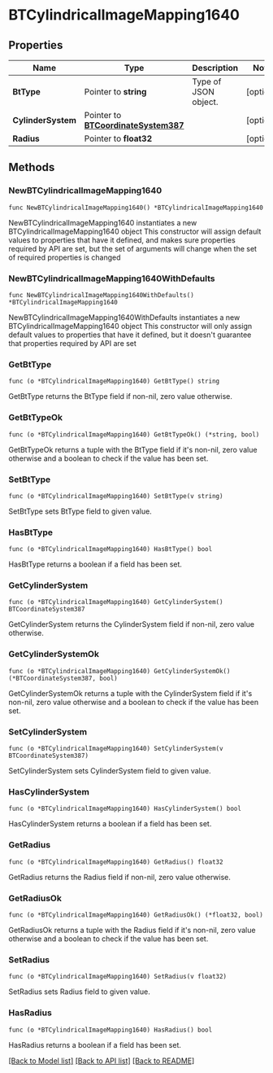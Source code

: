 # BTCylindricalImageMapping1640

## Properties

Name | Type | Description | Notes
------------ | ------------- | ------------- | -------------
**BtType** | Pointer to **string** | Type of JSON object. | [optional] 
**CylinderSystem** | Pointer to [**BTCoordinateSystem387**](BTCoordinateSystem387.md) |  | [optional] 
**Radius** | Pointer to **float32** |  | [optional] 

## Methods

### NewBTCylindricalImageMapping1640

`func NewBTCylindricalImageMapping1640() *BTCylindricalImageMapping1640`

NewBTCylindricalImageMapping1640 instantiates a new BTCylindricalImageMapping1640 object
This constructor will assign default values to properties that have it defined,
and makes sure properties required by API are set, but the set of arguments
will change when the set of required properties is changed

### NewBTCylindricalImageMapping1640WithDefaults

`func NewBTCylindricalImageMapping1640WithDefaults() *BTCylindricalImageMapping1640`

NewBTCylindricalImageMapping1640WithDefaults instantiates a new BTCylindricalImageMapping1640 object
This constructor will only assign default values to properties that have it defined,
but it doesn't guarantee that properties required by API are set

### GetBtType

`func (o *BTCylindricalImageMapping1640) GetBtType() string`

GetBtType returns the BtType field if non-nil, zero value otherwise.

### GetBtTypeOk

`func (o *BTCylindricalImageMapping1640) GetBtTypeOk() (*string, bool)`

GetBtTypeOk returns a tuple with the BtType field if it's non-nil, zero value otherwise
and a boolean to check if the value has been set.

### SetBtType

`func (o *BTCylindricalImageMapping1640) SetBtType(v string)`

SetBtType sets BtType field to given value.

### HasBtType

`func (o *BTCylindricalImageMapping1640) HasBtType() bool`

HasBtType returns a boolean if a field has been set.

### GetCylinderSystem

`func (o *BTCylindricalImageMapping1640) GetCylinderSystem() BTCoordinateSystem387`

GetCylinderSystem returns the CylinderSystem field if non-nil, zero value otherwise.

### GetCylinderSystemOk

`func (o *BTCylindricalImageMapping1640) GetCylinderSystemOk() (*BTCoordinateSystem387, bool)`

GetCylinderSystemOk returns a tuple with the CylinderSystem field if it's non-nil, zero value otherwise
and a boolean to check if the value has been set.

### SetCylinderSystem

`func (o *BTCylindricalImageMapping1640) SetCylinderSystem(v BTCoordinateSystem387)`

SetCylinderSystem sets CylinderSystem field to given value.

### HasCylinderSystem

`func (o *BTCylindricalImageMapping1640) HasCylinderSystem() bool`

HasCylinderSystem returns a boolean if a field has been set.

### GetRadius

`func (o *BTCylindricalImageMapping1640) GetRadius() float32`

GetRadius returns the Radius field if non-nil, zero value otherwise.

### GetRadiusOk

`func (o *BTCylindricalImageMapping1640) GetRadiusOk() (*float32, bool)`

GetRadiusOk returns a tuple with the Radius field if it's non-nil, zero value otherwise
and a boolean to check if the value has been set.

### SetRadius

`func (o *BTCylindricalImageMapping1640) SetRadius(v float32)`

SetRadius sets Radius field to given value.

### HasRadius

`func (o *BTCylindricalImageMapping1640) HasRadius() bool`

HasRadius returns a boolean if a field has been set.


[[Back to Model list]](../README.md#documentation-for-models) [[Back to API list]](../README.md#documentation-for-api-endpoints) [[Back to README]](../README.md)


